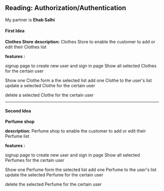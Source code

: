 ## Reading: Authorization/Authentication

My partner is **Ehab Salhi**

#### First Idea

**Clothes Store**
**description:** Clothes Store to enable the customer to add or edit their Clothes list

**features :**

signup page to create new user and sign in page 
Show all selected Clothes for the certain user 

Show one Clothe form a  the selected list 
add one Clothe to the user's list
update a selected Clothe for the certain user

delete a selected Clothe for the certain user

---

#### Second Idea

**Perfume shop**

**description:** Perfume shop to enable the customer to add or edit their Perfume list

**features :**

signup page to create new user and sign in page 
Show all selected Perfumes for the certain user 

Show one Perfume form the selected list 
add one Perfume to the user's list
update the selected Perfume for the certain user

delete the selected Perfume for the certain user